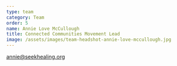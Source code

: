 ```yaml
---
type: team
category: Team
order: 5
name: Annie Love McCullough
title: Connected Communities Movement Lead
image: /assets/images/team-headshot-annie-love-mccullough.jpg
---
```


<annie@seekhealing.org>
